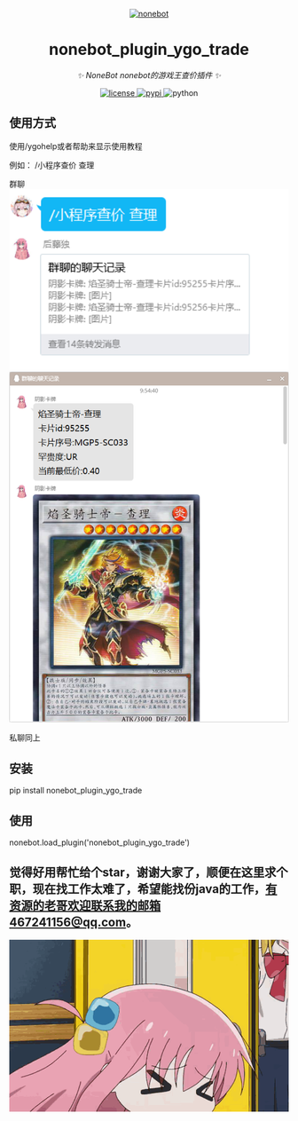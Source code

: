 <!--
 * @Author         : kaguya
 * @Date           : 2022-010-11 00:00:00
 * @LastEditors    : kaguya
 * @LastEditTime   : 2022-10-11 00:00:00
 * @Description    : None
 * @GitHub         : https://github.com/Kaguyaya/nonebot_plugin_ygo_trade 
-->

<p align="center">
  <a href="https://v2.nonebot.dev/"><img src="https://v2.nonebot.dev/logo.png" width="200" height="200" alt="nonebot"></a>
</p>

<div align="center">

# nonebot_plugin_ygo_trade 


_✨ NoneBot nonebot的游戏王查价插件 ✨_

</div>

<p align="center">
  <a href="https://github.com/Kaguyaya/nonebot_plugin_ygo_trade/blob/main/LICENSE">
    <img src="https://img.shields.io/badge/License-GPL-brightgreen" alt="license">
  </a>
  <a href="https://pypi.python.org/pypi/nonebot_plugin_ygo_trade ">
    <img src="https://img.shields.io/badge/pypi-v1.0.0-blue" alt="pypi">
  </a>
  <img src="https://img.shields.io/badge/python-3.7+-blue.svg" alt="python">
</p>

## 使用方式
使用/ygohelp或者帮助来显示使用教程

例如：
/小程序查价 查理

群聊
<img width="615" alt="image" src="https://raw.githubusercontent.com/Kaguyaya/pitures/master/Blogs20221011101447.png">
<img width="615" alt="image" src="https://raw.githubusercontent.com/Kaguyaya/pitures/master/Blogs20221011100344.png">

私聊同上


## 安装
pip install nonebot_plugin_ygo_trade

## 使用
nonebot.load_plugin('nonebot_plugin_ygo_trade')

## 觉得好用帮忙给个star，谢谢大家了，顺便在这里求个职，现在找工作太难了，希望能找份java的工作，有资源的老哥欢迎联系我的邮箱467241156@qq.com。
<img width="615" alt="image" src="https://raw.githubusercontent.com/Kaguyaya/pitures/master/Blogs7bf40ad162d9f2d320957a2fecec8a136227cc6e.gif">